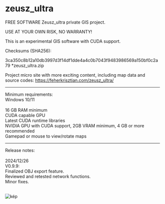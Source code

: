 # zeusz_ultra
FREE SOFTWARE
Zeusz_ultra private GIS project.

USE AT YOUR OWN RISK, NO WARRANTY!

This is an experimental GIS software with CUDA support.

Checksums (SHA256):

3ca350c8b12a10db3997d3f14df1dde4a4c0b7043f9483986569a150bf0c2a79 *zeusz_ultra.zip

Project micro site with more exciting content, including map data and source codes: https://feherkrisztian.com/zeusz_ultra/
 
--------------------------------

Minimum requirements:
<br>
Windows 10/11<br>
<br>
16 GB RAM minimum<br>
CUDA capable GPU<br>
Latest CUDA runtime libraries<br>
NVIDIA GPU with CUDA support, 2GB VRAM minimum, 4 GB or more recommended<br>
Gamepad or mouse to view/rotate maps<br>

-----------------------------
Release notes:<BR>
<BR>
2024/12/26<BR>
V0.9.9:<BR>
Finalized OBJ export feature.<BR>
Reviewed and retested network functions.<BR>
Minor fixes.<BR>
<BR>

![kép](https://github.com/user-attachments/assets/7482de12-e471-483b-95a1-cb208ab661f1)
